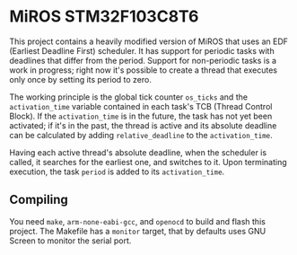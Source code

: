 # MiROS STM32F103C8T6

This project contains a heavily modified version of MiROS that uses an EDF (Earliest Deadline First) scheduler. It has support for periodic tasks with deadlines that differ from the period. Support for non-periodic tasks is a work in progress; right now it's possible to create a thread that executes only once by setting its period to zero.

The working principle is the global tick counter `os_ticks` and the `activation_time` variable contained in each task's TCB (Thread Control Block). If the `activation_time` is in the future, the task has not yet been activated; if it's in the past, the thread is active and its absolute deadline can be calculated by adding `relative_deadline` to the `activation_time`.

Having each active thread's absolute deadline, when the scheduler is called, it searches for the earliest one, and switches to it. Upon terminating execution, the task `period` is added to its `activation_time`.

## Compiling

You need `make`, `arm-none-eabi-gcc`, and `openocd` to build and flash this project. The Makefile has a `monitor` target, that by defaults uses GNU Screen to monitor the serial port.
